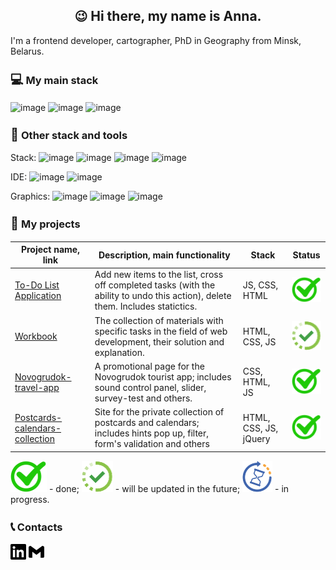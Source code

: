 <h2 align="center"><span style='font-size:20px;'>&#128521;</span> Hi there, my name is Anna.</h2>
<p align="left">I'm a frontend developer, cartographer, PhD in Geography from Minsk, Belarus. </p>

<h3><span style='font-size:20px;'>&#128187;</span> My main stack</h3>

![image](https://img.shields.io/badge/HTML5-E34F26?style=for-the-badge&logo=html5&logoColor=white)
![image](https://img.shields.io/badge/CSS3-1572B6?style=for-the-badge&logo=css3&logoColor=white)
![image](https://img.shields.io/badge/JavaScript-323330?style=for-the-badge&logo=javascript&logoColor=F7DF1E)

<h3><span style='font-size:20px;'>&#128295;</span> Other stack and tools</h3>

Stack:  ![image](https://img.shields.io/badge/jQuery-0769AD?style=for-the-badge&logo=jquery&logoColor=white)
![image](https://img.shields.io/badge/PHP-777BB4?style=for-the-badge&logo=php&logoColor=white)
![image](https://img.shields.io/badge/MySQL-005C84?style=for-the-badge&logo=mysql&logoColor=white)
![image](https://img.shields.io/badge/Wordpress-21759B?style=for-the-badge&logo=wordpress&logoColor=white)

IDE:
![image](https://img.shields.io/badge/VSCode-0078D4?style=for-the-badge&logo=visual%20studio%20code&logoColor=white)
![image](https://img.shields.io/badge/apache%20netbeans-1B6AC6?style=for-the-badge&logo=apache%20netbeans%20IDE&logoColor=white)

Graphics:
![image](https://img.shields.io/badge/Figma-F24E1E?style=for-the-badge&logo=figma&logoColor=white)
![image](https://img.shields.io/badge/Adobe%20Photoshop-31A8FF?style=for-the-badge&logo=Adobe%20Photoshop&logoColor=black)
![image](https://img.shields.io/badge/Adobe%20Illustrator-FF9A00?style=for-the-badge&logo=adobe%20illustrator&logoColor=white)

<h3><span style='font-size:20px;'>&#128190;</span> My projects</h3>

Project name, link   |    Description, main functionality     |     Stack    | Status |
---------------------|----------------------------------------|--------------|--------|
[To-Do List Application](https://github.com/the-all-spark/to-do-list-app) | Add new items to the list, cross off completed tasks (with the ability to undo this action), delete them. Includes statictics. | JS, CSS, HTML | ![image](https://github.com/the-all-spark/the-all-spark/blob/main/done_mark.svg)
[Workbook](https://github.com/the-all-spark/workbook) | The collection of materials with specific tasks in the field of web development, their solution and explanation. | HTML, CSS, JS | ![image](https://github.com/the-all-spark/the-all-spark/blob/main/updated%20soon.svg)
[Novogrudok-travel-app](https://github.com/the-all-spark/Novogrudok-travel-app) | A promotional page for the Novogrudok tourist app; includes sound control panel, slider, survey-test and others. | CSS, HTML, JS | ![image](https://github.com/the-all-spark/the-all-spark/blob/main/done_mark.svg)
[Postcards-calendars-collection](https://github.com/the-all-spark/postcards-calendars-collection) | Site for the private collection of postcards and calendars; includes hints pop up, filter, form's validation and others | HTML, CSS, JS, jQuery | ![image](https://github.com/the-all-spark/the-all-spark/blob/main/done_mark.svg)

![image](https://github.com/the-all-spark/the-all-spark/blob/main/done_mark.svg) - done; 
![image](https://github.com/the-all-spark/the-all-spark/blob/main/updated%20soon.svg) - will be updated in the future; 
![image](https://github.com/the-all-spark/the-all-spark/blob/main/in%20progress-icon.svg) - in progress.

<h3><span style='font-size:20px;'>&#128222;</span> Contacts</h3>
<a href="linkedin.com/in/ann-german" target="_blank" title="linkedIn account"><img src="https://github.com/the-all-spark/the-all-spark/blob/main/linkedin.svg" alt="linkedin" height=25px /></a>
<a href="anna.r.german1410@gmail.com" target="_blank" title="gmail"><img src="https://github.com/the-all-spark/the-all-spark/blob/main/gmail.svg" alt="gmail" height=25px /></a>






